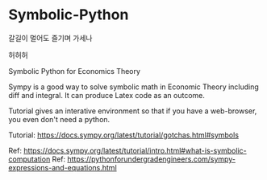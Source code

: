 # Symbolic-Python

갈길이 멀어도
즐기며 가세나

허허허 

Symbolic Python for Economics Theory

Sympy is a good way to solve symbolic math in Economic Theory including diff and integral.
It can produce Latex code as an outcome.

Tutorial gives an interative environment so that if you have a web-browser, you even don't need a python.


Tutorial: https://docs.sympy.org/latest/tutorial/gotchas.html#symbols

Ref: https://docs.sympy.org/latest/tutorial/intro.html#what-is-symbolic-computation
Ref: https://pythonforundergradengineers.com/sympy-expressions-and-equations.html
